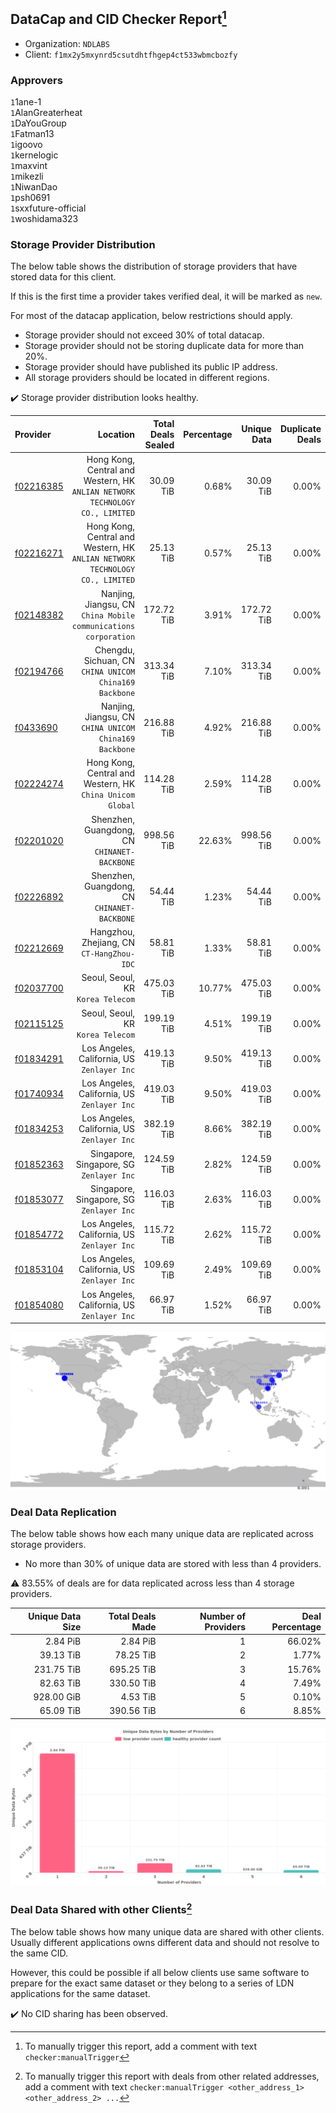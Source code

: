 ## DataCap and CID Checker Report[^1]
 - Organization: `NDLABS`
 - Client: `f1mx2y5mxynrd5csutdhtfhgep4ct533wbmcbozfy`
### Approvers
`1`1ane-1<br/>`1`AlanGreaterheat<br/>`1`DaYouGroup<br/>`1`Fatman13<br/>`1`igoovo<br/>`1`kernelogic<br/>`1`maxvint<br/>`1`mikezli<br/>`1`NiwanDao<br/>`1`psh0691<br/>`1`sxxfuture-official<br/>`1`woshidama323

### Storage Provider Distribution
The below table shows the distribution of storage providers that have stored data for this client.

If this is the first time a provider takes verified deal, it will be marked as `new`.

For most of the datacap application, below restrictions should apply.
 - Storage provider should not exceed 30% of total datacap.
 - Storage provider should not be storing duplicate data for more than 20%.
 - Storage provider should have published its public IP address.
 - All storage providers should be located in different regions.

✔️ Storage provider distribution looks healthy.

| Provider                                              |                                                                        Location | Total Deals Sealed | Percentage | Unique Data | Duplicate Deals |
| :---------------------------------------------------- | ------------------------------------------------------------------------------: | -----------------: | ---------: | ----------: | --------------: |
| [f02216385](https://filfox.info/en/address/f02216385) | Hong Kong, Central and Western, HK<br/>`ANLIAN NETWORK TECHNOLOGY CO., LIMITED` |          30.09 TiB |      0.68% |   30.09 TiB |           0.00% |
| [f02216271](https://filfox.info/en/address/f02216271) | Hong Kong, Central and Western, HK<br/>`ANLIAN NETWORK TECHNOLOGY CO., LIMITED` |          25.13 TiB |      0.57% |   25.13 TiB |           0.00% |
| [f02148382](https://filfox.info/en/address/f02148382) |              Nanjing, Jiangsu, CN<br/>`China Mobile communications corporation` |         172.72 TiB |      3.91% |  172.72 TiB |           0.00% |
| [f02194766](https://filfox.info/en/address/f02194766) |                       Chengdu, Sichuan, CN<br/>`CHINA UNICOM China169 Backbone` |         313.34 TiB |      7.10% |  313.34 TiB |           0.00% |
| [f0433690](https://filfox.info/en/address/f0433690)   |                       Nanjing, Jiangsu, CN<br/>`CHINA UNICOM China169 Backbone` |         216.88 TiB |      4.92% |  216.88 TiB |           0.00% |
| [f02224274](https://filfox.info/en/address/f02224274) |                    Hong Kong, Central and Western, HK<br/>`China Unicom Global` |         114.28 TiB |      2.59% |  114.28 TiB |           0.00% |
| [f02201020](https://filfox.info/en/address/f02201020) |                                 Shenzhen, Guangdong, CN<br/>`CHINANET-BACKBONE` |         998.56 TiB |     22.63% |  998.56 TiB |           0.00% |
| [f02226892](https://filfox.info/en/address/f02226892) |                                 Shenzhen, Guangdong, CN<br/>`CHINANET-BACKBONE` |          54.44 TiB |      1.23% |   54.44 TiB |           0.00% |
| [f02212669](https://filfox.info/en/address/f02212669) |                                    Hangzhou, Zhejiang, CN<br/>`CT-HangZhou-IDC` |          58.81 TiB |      1.33% |   58.81 TiB |           0.00% |
| [f02037700](https://filfox.info/en/address/f02037700) |                                            Seoul, Seoul, KR<br/>`Korea Telecom` |         475.03 TiB |     10.77% |  475.03 TiB |           0.00% |
| [f02115125](https://filfox.info/en/address/f02115125) |                                            Seoul, Seoul, KR<br/>`Korea Telecom` |         199.19 TiB |      4.51% |  199.19 TiB |           0.00% |
| [f01834291](https://filfox.info/en/address/f01834291) |                                  Los Angeles, California, US<br/>`Zenlayer Inc` |         419.13 TiB |      9.50% |  419.13 TiB |           0.00% |
| [f01740934](https://filfox.info/en/address/f01740934) |                                  Los Angeles, California, US<br/>`Zenlayer Inc` |         419.03 TiB |      9.50% |  419.03 TiB |           0.00% |
| [f01834253](https://filfox.info/en/address/f01834253) |                                  Los Angeles, California, US<br/>`Zenlayer Inc` |         382.19 TiB |      8.66% |  382.19 TiB |           0.00% |
| [f01852363](https://filfox.info/en/address/f01852363) |                                     Singapore, Singapore, SG<br/>`Zenlayer Inc` |         124.59 TiB |      2.82% |  124.59 TiB |           0.00% |
| [f01853077](https://filfox.info/en/address/f01853077) |                                     Singapore, Singapore, SG<br/>`Zenlayer Inc` |         116.03 TiB |      2.63% |  116.03 TiB |           0.00% |
| [f01854772](https://filfox.info/en/address/f01854772) |                                  Los Angeles, California, US<br/>`Zenlayer Inc` |         115.72 TiB |      2.62% |  115.72 TiB |           0.00% |
| [f01853104](https://filfox.info/en/address/f01853104) |                                  Los Angeles, California, US<br/>`Zenlayer Inc` |         109.69 TiB |      2.49% |  109.69 TiB |           0.00% |
| [f01854080](https://filfox.info/en/address/f01854080) |                                  Los Angeles, California, US<br/>`Zenlayer Inc` |          66.97 TiB |      1.52% |   66.97 TiB |           0.00% |

<img src="https://raw.githubusercontent.com/data-preservation-programs/filplus-checker-assets/main/filecoin-project/filecoin-plus-large-datasets/issues/2055/1689910668601.png"/>

### Deal Data Replication
The below table shows how each many unique data are replicated across storage providers.

- No more than 30% of unique data are stored with less than 4 providers.

⚠️ 83.55% of deals are for data replicated across less than 4 storage providers.

| Unique Data Size | Total Deals Made | Number of Providers | Deal Percentage |
| ---------------: | ---------------: | ------------------: | --------------: |
|         2.84 PiB |         2.84 PiB |                   1 |          66.02% |
|        39.13 TiB |        78.25 TiB |                   2 |           1.77% |
|       231.75 TiB |       695.25 TiB |                   3 |          15.76% |
|        82.63 TiB |       330.50 TiB |                   4 |           7.49% |
|       928.00 GiB |         4.53 TiB |                   5 |           0.10% |
|        65.09 TiB |       390.56 TiB |                   6 |           8.85% |

<img src="https://raw.githubusercontent.com/data-preservation-programs/filplus-checker-assets/main/filecoin-project/filecoin-plus-large-datasets/issues/2055/1689910669243.png"/>

### Deal Data Shared with other Clients[^3]
The below table shows how many unique data are shared with other clients.
Usually different applications owns different data and should not resolve to the same CID.

However, this could be possible if all below clients use same software to prepare for the exact same dataset or they belong to a series of LDN applications for the same dataset.

✔️ No CID sharing has been observed.

[^1]: To manually trigger this report, add a comment with text `checker:manualTrigger`

[^2]: Deals from those addresses are combined into this report as they are specified with `checker:manualTrigger`

[^3]: To manually trigger this report with deals from other related addresses, add a comment with text `checker:manualTrigger <other_address_1> <other_address_2> ...`
